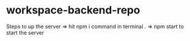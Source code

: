 # workspace-backend-repo
Steps to up the server 
=> hit npm i command in terminal .
=> npm start to start the server
